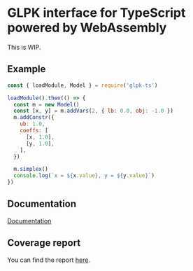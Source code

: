 # GLPK interface for TypeScript powered by WebAssembly

This is WIP.

## Example

```js
const { loadModule, Model } = require('glpk-ts')

loadModule().then(() => {
  const m = new Model()
  const [x, y] = m.addVars(2, { lb: 0.0, obj: -1.0 })
  m.addConstr({
    ub: 1.0,
    coeffs: [
      [x, 1.0],
      [y, 1.0],
    ],
  })

  m.simplex()
  console.log(`x = ${x.value}, y = ${y.value}`)
})
```

## Documentation

[Documentation](https://glpk-ts.surge.sh)

## Coverage report

You can find the report [here](https://glpk-ts.surge.sh/coverage).
